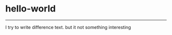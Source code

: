 # hello-world

----------------------------
I try to write difference text.
but it not something interesting
